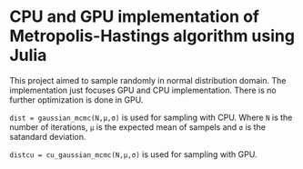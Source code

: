 # CPU and GPU implementation of Metropolis-Hastings algorithm using Julia

This project aimed to sample randomly in normal distribution domain. The implementation just focuses GPU and CPU implementation. There is no further optimization is done in GPU.

`dist = gaussian_mcmc(N,μ,σ)` is used for sampling with CPU. Where `N` is the number of iterations, `μ` is the expected mean of sampels and `σ` is the satandard deviation.

`distcu = cu_gaussian_mcmc(N,μ,σ)` is used for sampling with GPU.
